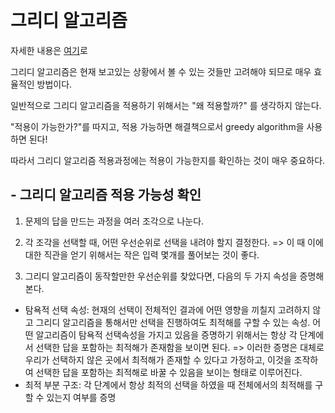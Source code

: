
﻿
# 그리디 알고리즘 
자세한 내용은 [여기](https://blog.naver.com/jiy12345/222494048314)로

그리디 알고리즘은 현재 보고있는 상황에서 볼 수 있는 것들만 고려해야 되므로 매우 효율적인 방법이다. 

일반적으로 그리디 알고리즘을 적용하기 위해서는 "왜 적용할까?" 를 생각하지 않는다.

"적용이 가능한가?"를 따지고, 적용 가능하면 해결책으로서 greedy algorithm을 사용하면 된다!

따라서 그리디 알고리즘 적용과정에는 적용이 가능한지를 확인하는 것이 매우 중요하다.


## - 그리디 알고리즘 적용 가능성 확인

1. 문제의 답을 만드는 과정을 여러 조각으로 나눈다.

2. 각 조각을 선택할 때, 어떤 우선순위로 선택을 내려야 할지 결정한다.
 => 이 때 이에 대한 직관을 얻기 위해서는 작은 입력 몇개를 풀어보는 것이 좋다.

3. 그리디 알고리즘이 동작할만한 우선순위를 찾았다면, 다음의 두 가지 속성을 증명해본다.
 * 탐욕적 선택 속성: 현재의 선택이 전체적인 결과에 어떤 영향을 끼칠지 고려하지 않고 그리디 알고리즘을 통해서만 선택을 진행하여도 최적해를 구할 수 있는 속성. 어떤 알고리즘이 탐욕적 선택속성을 가지고 있음을 증명하기 위해서는 항상 각 단계에서 선택한 답을 포함하는 최적해가 존재함을 보이면 된다.
  => 이러한 증명은 대체로 우리가 선택하지 않은 곳에서 최적해가 존재할 수 있다고 가정하고, 이것을 조작하여 선택한 답을 포함하는 최적해로 바꿀 수 있음을 보이는 형태로 이루어진다.
 * 최적 부분 구조: 각 단계에서 항상 최적의 선택을 하였을 때 전체에서의 최적해를 구할 수 있는지 여부를 증명

﻿
